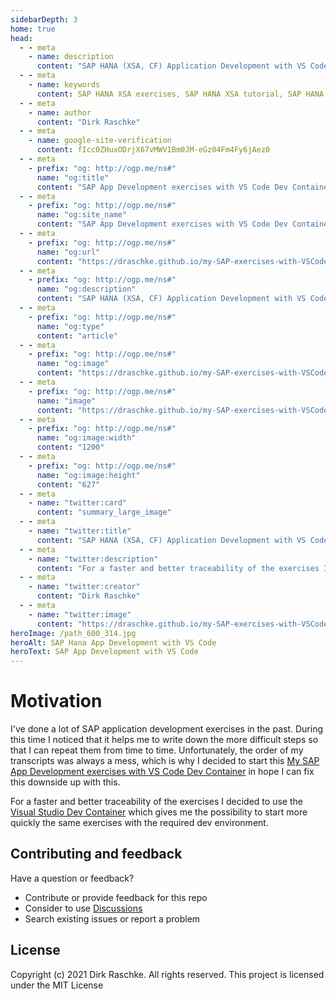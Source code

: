 ```yaml
---
sidebarDepth: 3
home: true
head:
  - - meta
    - name: description
      content: "SAP HANA (XSA, CF) Application Development with VS Code (SAPUI5, Fiori, Node.js, OData)"
  - - meta
    - name: keywords
      content: SAP HANA XSA exercises, SAP HANA XSA tutorial, SAP HANA XSA Application Architect, SAP HANA BTP, SAPUI5, SAP Fiori, DevOps, Docker, Kubernetes, K8s, Kyma, JavaScript, Node.js
  - - meta
    - name: author
      content: "Dirk Raschke"      
  - - meta
    - name: google-site-verification
      content: fIcc0ZHuxODrjX67vMWV1Bm0JM-eGz04Fm4Fy6jAez0
  - - meta
    - prefix: "og: http://ogp.me/ns#"
      name: "og:title"
      content: "SAP App Development exercises with VS Code Dev Container"
  - - meta
    - prefix: "og: http://ogp.me/ns#"
      name: "og:site_name"
      content: "SAP App Development exercises with VS Code Dev Container"
  - - meta
    - prefix: "og: http://ogp.me/ns#"
      name: "og:url"
      content: "https://draschke.github.io/my-SAP-exercises-with-VSCode/"
  - - meta
    - prefix: "og: http://ogp.me/ns#"
      name: "og:description"
      content: "SAP HANA (XSA, CF) Application Development with VS Code (SAPUI5, Fiori, Node.js, OData)"
  - - meta
    - prefix: "og: http://ogp.me/ns#"
      name: "og:type"
      content: "article"
  - - meta
    - prefix: "og: http://ogp.me/ns#"
      name: "og:image"
      content: "https://draschke.github.io/my-SAP-exercises-with-VSCode/path_1200_627.jpg"
  - - meta
    - prefix: "og: http://ogp.me/ns#"
      name: "image"
      content: "https://draschke.github.io/my-SAP-exercises-with-VSCode/path_1200_627.jpg"      
  - - meta
    - prefix: "og: http://ogp.me/ns#"
      name: "og:image:width"
      content: "1200"
  - - meta
    - prefix: "og: http://ogp.me/ns#"
      name: "og:image:height"
      content: "627"
  - - meta
    - name: "twitter:card"
      content: "summary_large_image"
  - - meta
    - name: "twitter:title"
      content: "SAP HANA (XSA, CF) Application Development with VS Code (SAPUI5, Fiori, Node.js, OData)"
  - - meta
    - name: "twitter:description"
      content: "For a faster and better traceability of the exercises I decided to use the [Visual Studio Dev Container](https://github.com/draschke/my-SAP-exercises-with-VSCode#microsoft---vs-code-dev-container) which gives me the possibility to start more quickly the same exercises with the required dev environment."
  - - meta
    - name: "twitter:creator"
      content: "Dirk Raschke"       
  - - meta
    - name: "twitter:image"
      content: "https://draschke.github.io/my-SAP-exercises-with-VSCode/path_1200_627.jpg"        
heroImage: /path_600_314.jpg
heroAlt: SAP Hana App Development with VS Code
heroText: SAP App Development with VS Code
---
```


# Motivation

I've done a lot of SAP application development exercises in the past. During this time I noticed that it helps me to write down the more difficult steps so that I can repeat them from time to time. Unfortunately, the order of my transcripts was always a mess, which is why I decided to start this [My SAP App Development exercises with VS Code Dev Container](https://draschke.github.io/my-SAP-exercises-with-VSCode/config/basics.html) in hope I can fix this downside up with this.  

For a faster and better traceability of the exercises I decided to use the [Visual Studio Dev Container](https://github.com/draschke/my-SAP-exercises-with-VSCode#microsoft---vs-code-dev-container) which gives me the possibility to start more quickly the same exercises with the required dev environment.

## Contributing and feedback

Have a question or feedback?

- Contribute or provide feedback for this repo
- Consider to use [Discussions](https://github.com/draschke/my-SAP-exercises-with-VSCode/discussions)
- Search existing issues or report a problem

## License

Copyright (c) 2021 Dirk Raschke. All rights reserved. This project is licensed under the MIT License
